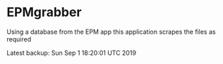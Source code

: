 # EPMgrabber
Using a database from the EPM app this application scrapes the files as required


Latest backup: Sun Sep 1 18:20:01 UTC 2019
